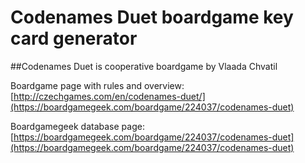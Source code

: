 # Codenames Duet boardgame key card generator

##Codenames Duet is cooperative boardgame by Vlaada Chvatil

Boardgame page with rules and overview:
[http://czechgames.com/en/codenames-duet/](https://boardgamegeek.com/boardgame/224037/codenames-duet)


Boardgamegeek database page: 
[https://boardgamegeek.com/boardgame/224037/codenames-duet](https://boardgamegeek.com/boardgame/224037/codenames-duet)
